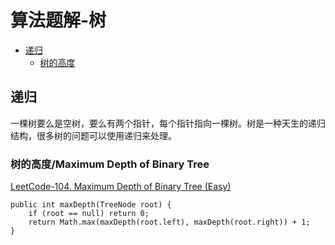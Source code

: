 # 算法题解-树

- [递归](#递归20230909)
  - [树的高度](#LeetCode-104)

## 递归 <a name = "递归20230909">

一棵树要么是空树，要么有两个指针，每个指针指向一棵树。树是一种天生的递归结构，很多树的问题可以使用递归来处理。

### 树的高度/Maximum Depth of Binary Tree <a name = "LeetCode-104">
[LeetCode-104. Maximum Depth of Binary Tree (Easy)](https://leetcode.com/problems/maximum-depth-of-binary-tree/description/)
```
public int maxDepth(TreeNode root) {
    if (root == null) return 0;
    return Math.max(maxDepth(root.left), maxDepth(root.right)) + 1;
}
```
